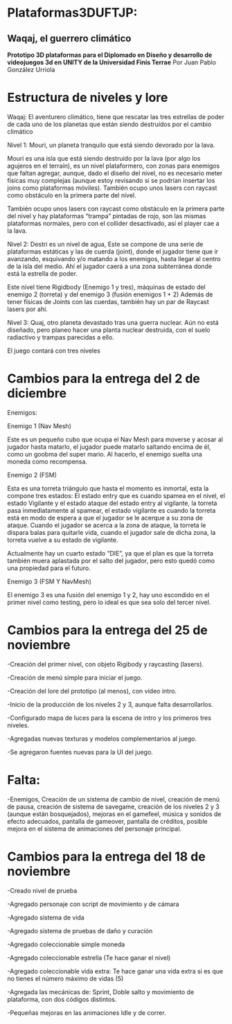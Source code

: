 # Plataformas3DUFTJP:

## Waqaj, el guerrero climático


**Prototipo 3D plataformas para el Diplomado en Diseño y desarrollo de videojuegos 3d en UNITY de la Universidad Finis Terrae**
Por Juan Pablo González Urriola

# Estructura de niveles y lore


Waqaj: El aventurero climático, tiene que rescatar las tres estrellas de poder de cada uno de los planetas que están siendo destruídos por el cambio climático

Nivel 1:
Mouri, un planeta tranquilo que está siendo devorado por la lava.

Mouri es una isla que está siendo destruido por la lava (por algo los agujeros en el terrain), es un nivel plataformero, con zonas para enemigos que faltan agregar, aunque, dado el diseño del nivel, no es necesario meter físicas muy complejas (aunque estoy revisando si se podrían insertar los joins como plataformas móviles). También ocupo unos lasers con raycast como obstáculo en la primera parte del nivel.

También ocupo unos lasers con raycast como obstáculo en la primera parte del nivel y hay plataformas “trampa” pintadas de rojo, son las mismas plataformas normales, pero con el collider desactivado, así el player cae a la lava.

Nivel 2:
Destri es un nivel de agua, Este se compone de una serie de plataformas estáticas y las de cuerda (joint), donde el jugador tiene que ir avanzando, esquivando y/o matando a los enemigos, hasta llegar al centro de la isla del medio. Ahí el jugador caerá a una zona subterránea donde está la estrella de poder.

Este nivel tiene Rigidbody (Enemigo 1 y tres), máquinas de estado del enemigo 2 (torreta) y del enemigo 3 (fusión enemigos 1 + 2) Además de tener físicas de Joints con las cuerdas, también hay un par de Raycast lasers por ahí.

Nivel 3:
Quaj, otro planeta devastado tras una guerra nuclear.
Aún no está diseñado, pero planeo hacer una planta nuclear destruida, con el suelo radiactivo y trampas parecidas a ello.


El juego contará con tres niveles

# Cambios para la entrega del 2 de diciembre

Enemigos:

Enemigo 1 (Nav Mesh)


Este es un pequeño cubo que ocupa el Nav Mesh para moverse y acosar al jugador hasta matarlo, el jugador puede matarlo saltando encima de él, como un goobma del super mario. Al hacerlo, el enemigo suelta una moneda como recompensa.

Enemigo 2 (FSM)

Esta es una torreta triángulo que hasta el momento es inmortal, esta la compone tres estados: El estado entry que es cuando spamea en el nivel, el estado Vigilante y el estado ataque del estado entry al vigilante, la torreta pasa inmediatamente al spamear, 
el estado vigilante es cuando la torreta está en modo de espera a que el jugador se le acerque a su zona de ataque. Cuando el jugador se acerca a la zona de ataque, la torreta le dispara balas para quitarle vida, cuando el jugador sale de dicha zona, la torreta vuelve a su estado de vigilante.


Actualmente hay un cuarto estado “DIE”, ya que el plan es que la torreta también muera aplastada por el salto del jugador, pero esto quedó como una propiedad para el futuro. 

Enemigo 3 (FSM Y NavMesh)

El enemigo 3 es una fusión del enemigo 1 y 2, hay uno escondido en el primer nivel como testing, pero lo ideal es que sea solo del tercer nivel. 


# Cambios para la entrega del 25 de noviembre


-Creación del primer nivel, con objeto Rigibody y raycasting (lasers).


-Creación de menú simple para iniciar el juego.


-Creación del lore del prototipo (al menos), con video intro.


-Inicio de la producción de los niveles 2 y 3, aunque falta desarrollarlos.


-Configurado mapa de luces para la escena de intro y los primeros tres niveles.


-Agregadas nuevas texturas y modelos complementarios al juego.


-Se agregaron fuentes nuevas para la UI del juego.


# Falta:
-Enemigos, Creación de un sistema de cambio de nivel, creación de menú de pausa, creación de sistema de savegame, creación de los niveles 2 y 3 (aunque están bosquejados), mejoras en el gamefeel, música y sonidos de efecto adecuados, pantalla de gameover, pantalla de créditos, posible mejora en el sistema de animaciones del personaje principal. 



# Cambios para la entrega del 18 de noviembre

-Creado nivel de prueba


-Agregado personaje con script de movimiento y de cámara


-Agregado sistema de vida


-Agregado sistema de pruebas de daño y curación


-Agregado coleccionable simple moneda


-Agregado coleccionable estrella (Te hace ganar el nivel)


-Agregado coleccionable vida extra: Te hace ganar una vida extra si es que no tienes el número máximo de vidas (5)


-Agregada las mecánicas de: Sprint, Doble salto y movimiento de plataforma, con dos códigos distintos.


-Pequeñas mejoras en las animaciones Idle y de correr.



